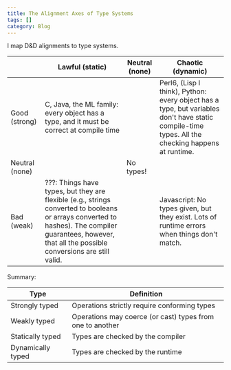```yaml
---
title: The Alignment Axes of Type Systems
tags: []
category: Blog
---
```


I map D&D alignments to type systems.

| | Lawful (static) | Neutral (none) | Chaotic (dynamic) |
|-|-----------------|----------------|-------------------|
| Good (strong) | C, Java, the ML family: every object has a type, and it must be correct at compile time | | Perl6, (Lisp I think), Python: every object has a type, but variables don't have static compile-time types. All the checking happens at runtime. |
| Neutral (none) | | No types! | |
| Bad (weak) | ???: Things have types, but they are flexible (e.g., strings converted to booleans or arrays converted to hashes). The compiler guarantees, however, that all the possible conversions are still valid. | | Javascript: No types given, but they exist. Lots of runtime errors when things don't match. |

Summary:

| Type | Definition |
|------|------------|
| Strongly typed | Operations strictly require conforming types |
| Weakly typed | Operations may coerce (or cast) types from one to another |
| Statically typed | Types are checked by the compiler |
| Dynamically typed | Types are checked by the runtime |
